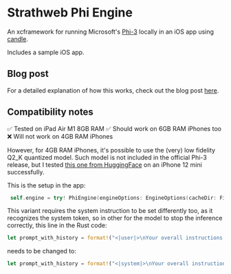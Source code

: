 # Strathweb Phi Engine

An xcframework for running Microsoft's [Phi-3](https://azure.microsoft.com/en-us/blog/introducing-phi-3-redefining-whats-possible-with-slms/) locally in an iOS app using [candle](https://github.com/huggingface/candle).

Includes a sample iOS app.

## Blog post

For a detailed explanation of how this works, check out the blog post [here](https://www.strathweb.com/2024/05/running-microsoft-phi-3-model-in-an-ios-app-with-rust/).

## Compatibility notes

✅ Tested on iPad Air M1 8GB RAM
✅ Should work on 6GB RAM iPhones too
❌ Will not work on 4GB RAM iPhones

However, for 4GB RAM iPhones, it's possible to use the (very) low fidelity Q2_K quantized model. Such model is not included in the official Phi-3 release, but I tested [this one from HuggingFace](https://huggingface.co/SanctumAI/Phi-3-mini-4k-instruct-GGUF) on an iPhone 12 mini successfully.

This is the setup in the app:

```swift
 self.engine = try! PhiEngine(engineOptions: EngineOptions(cacheDir: FileManager.default.temporaryDirectory.path(), systemInstruction: nil, tokenizerRepo: nil, modelRepo: "SanctumAI/Phi-3-mini-4k-instruct-GGUF", modelFileName: "phi-3-mini-4k-instruct.Q2_K.gguf", modelRevision: "main"), eventHandler: ModelEventsHandler(parent: self))
```

This variant requires the system instruction to be set differently too, as it recognizes the system token, so in other for the model to stop the inference correctly, this line in the Rust code:

```rust
let prompt_with_history = format!("<|user|>\nYour overall instructions are: {}<|end|>\n<|assistant|>Understood, I will adhere to these instructions<|end|>{}\n<|assistant|>\n", self.system_instruction, history_prompt);
```

needs to be changed to:

```rust
let prompt_with_history = format!("<|system|>\nYour overall instructions are: {}<|end|>{}\n<|assistant|>\n", self.system_instruction, history_prompt);
```